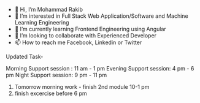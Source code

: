 - 👋 Hi, I’m Mohammad Rakib
- 👀 I’m interested in Full Stack Web Application/Software and Machine Learning Engineering
- 🌱 I’m currently learning Frontend Engineering using Angular
- 💞️ I’m looking to collaborate with Experienced Developer
- 📫 How to reach me Facebook, Linkedin or Twitter

Updated Task-

Morning Support session : 11 am - 1 pm Evening Support session: 4 pm - 6 pm Night Support session: 9 pm - 11 pm
1) Tomorrow morning work - finish 2nd module 10-1 pm
2) finish excercise before 6 pm




<!---
roman1117459II/roman1117459II is a ✨ special ✨ repository because its `README.md` (this file) appears on your GitHub profile.
You can click the Preview link to take a look at your changes.
--->
